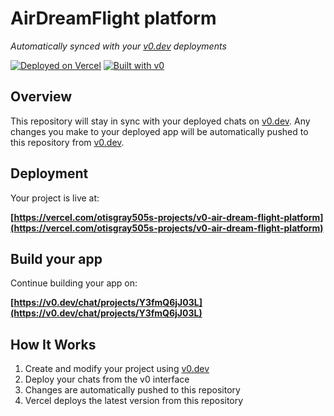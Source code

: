 # AirDreamFlight platform

*Automatically synced with your [v0.dev](https://v0.dev) deployments*

[![Deployed on Vercel](https://img.shields.io/badge/Deployed%20on-Vercel-black?style=for-the-badge&logo=vercel)](https://vercel.com/otisgray505s-projects/v0-air-dream-flight-platform)
[![Built with v0](https://img.shields.io/badge/Built%20with-v0.dev-black?style=for-the-badge)](https://v0.dev/chat/projects/Y3fmQ6jJ03L)

## Overview

This repository will stay in sync with your deployed chats on [v0.dev](https://v0.dev).
Any changes you make to your deployed app will be automatically pushed to this repository from [v0.dev](https://v0.dev).

## Deployment

Your project is live at:

**[https://vercel.com/otisgray505s-projects/v0-air-dream-flight-platform](https://vercel.com/otisgray505s-projects/v0-air-dream-flight-platform)**

## Build your app

Continue building your app on:

**[https://v0.dev/chat/projects/Y3fmQ6jJ03L](https://v0.dev/chat/projects/Y3fmQ6jJ03L)**

## How It Works

1. Create and modify your project using [v0.dev](https://v0.dev)
2. Deploy your chats from the v0 interface
3. Changes are automatically pushed to this repository
4. Vercel deploys the latest version from this repository